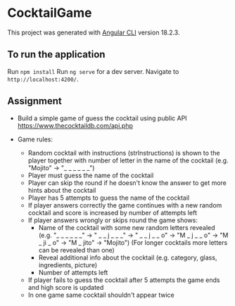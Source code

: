 # CocktailGame

This project was generated with [Angular CLI](https://github.com/angular/angular-cli) version 18.2.3.

## To run the application
Run `npm install`
Run `ng serve` for a dev server. Navigate to `http://localhost:4200/`. 

## Assignment
  * Build a simple game of guess the cocktail using public API https://www.thecocktaildb.com/api.php

  * Game rules:
    * Random cocktail with instructions (strInstructions) is shown to the player together with number of letter in the name of the cocktail (e.g. "Mojito" -> "_ _ _ _ _ _")
    * Player must guess the name of the cocktail
    * Player can skip the round if he doesn't know the answer to get more hints about the cocktail
    * Player has 5 attempts to guess the name of the cocktail
    * If player answers correctly the game continues with a new random cocktail and score is increased by number of attempts left
    * If player answers wrongly or skips round the game shows:
      * Name of the cocktail with some new random letters revealed (e.g. "_ _ _ _ _ _" -> " _ _ j _ _ _" -> " _ _ j _ _ o" -> "M _ j _ _ o" -> "M _ ji _ o" -> "M _ jito" -> "Mojito") (For longer cocktails more letters can be revealed than one)
      * Reveal additional info about the cocktail (e.g. category, glass, ingredients, picture)
      * Number of attempts left
    * If player fails to guess the cocktail after 5 attempts the game ends and high score is updated
    * In one game same cocktail shouldn't appear twice

